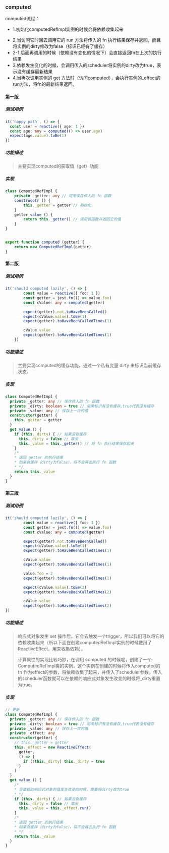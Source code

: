 ### computed

computed流程：  

- 1.初始化computedRefImpl实例的时候会将依赖收集起来  
* 2.当访问它时回去调用它的 run 方法将传入的 fn 执行结果保存并返回，而且将实例的dirty修改为false（标识已经有了缓存）  
* 2-1.后面再调用的时候（依赖没有变化的情况下）会直接返回fn在上次的执行结果  
* 3.依赖发生变化的时候，会调用传入的scheduler将实例的dirty改为true，表示没有缓存最新结果
* 4.当再次调用实例的 get 方法时（访问computed），会执行实例的_effect的run方法，将fn的最新结果返回。

#### 第一版

##### 测试用例

```typescript
it('happy path', () => {
  const user = reactive({ age: 1 })
  const age: any = computed(() => user.age)
  expect(age.value).toBe(1)
})
```

##### 功能描述

> 主要实现computed的获取值（get）功能

##### 实现

```typescript
class ComputedRefImpl {
    private _getter: any // 用来保存传入的 fn 函数
    construcotr () {
        this._getter = getter // 初始化
    }
    getter value () {
        return this._getter() // 调用该函数并返回它的值
    }
}


export function computed (getter) {
    return new ComputedRefImpl(getter)
}
```

#### 第二版

##### 测试用例

```typescript
it('should computed lazily', () => {
        const value = reactive({ foo: 1 })
        const getter = jest.fn(() => value.foo)
        const cValue: any = computed(getter)

        expect(getter).not.toHaveBeenCalled()
        expect(cValue.value).toBe(1)
        expect(getter).toHaveBeenCalledTimes(1)

        cValue.value
        expect(getter).toHaveBeenCalledTimes(1)
    })
```

##### 功能描述

> 主要实现computed的缓存功能，通过一个私有变量 dirty 来标识当前缓存状态。

##### 实现

```typescript
class ComputedRefImpl {
  private _getter: any // 保存传入的 fn 函数
  private _dirty: boolean = true // 用来标识有没有缓存,true代表没有缓存
  private _value: any // 保存上一次的值
  constructor(getter) {
    this._getter = getter
  }
  get value () {
    if (this._dirty) { // 如果没有缓存
      this._dirty = false // 取反
      this._value = this._getter() // 将 fn 执行结果保存起来
    }
    /*
    * 返回 getter 的执行结果
    * 如果有缓存（dirty为false），将不会再去执行 fn 函数
    * */
    return this._value
  }
}
```

#### 第三版

##### 测试用例

```typescript
it('should computed lazily', () => {
        const value = reactive({ foo: 1 })
        const getter = jest.fn(() => value.foo)
        const cValue: any = computed(getter)

        expect(getter).not.toHaveBeenCalled()
        expect(cValue.value).toBe(1)
        expect(getter).toHaveBeenCalledTimes(1)

        cValue.value
        expect(getter).toHaveBeenCalledTimes(1)

        value.foo = 2
        expect(getter).toHaveBeenCalledTimes(1)

        expect(cValue.value).toBe(2)
        expect(getter).toHaveBeenCalledTimes(2)

        cValue.value
        expect(getter).toHaveBeenCalledTimes(2)
})
```

##### 功能描述

> 响应式对象发生 set 操作后，它会去触发一个trigger，所以我们可以将它的依赖收集起来（所以下面在创建computedRefImpl实例的时候使用了ReactiveEffect，用来收集依赖）。
> 
> 
> 
> 计算属性的实现比较巧妙，在调用 computed 的时候呢，创建了一个ComputedRefImpl类的实例，这个实例在创建的时候将传入computed的 fn 作为effect的参数，将依赖收集了起来，并传入了scheduler参数。传入的scheduler函数就可以在依赖的响应式对象发生改变的时候将_dirty重置为true。

##### 实现

```typescript
// 更新
class ComputedRefImpl {
  private _getter: any // 保存传入的 fn 函数
  private _dirty: boolean = true // 用来标识有没有缓存,true代表没有缓存
  private _value: any // 保存上一次的值
  private _effect: any
  constructor(getter) {
    // this._getter = getter
    this._effect = new ReactiveEffect(
      getter,
      () => {
        if (!this._dirty) this._dirty = true
      }
    )
  }
  get value () {
    /*
    * 当依赖的响应式对象的值发生改变的时候，需要将dirty改为true
    * */
    if (this._dirty) { // 如果没有缓存
      this._dirty = false // 取反
      this._value = this._effect.run()
    }
    /*
    * 返回 getter 的执行结果
    * 如果有缓存（dirty为false），将不会再去执行 fn 函数
    * */
    return this._value
  }
}
```
